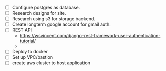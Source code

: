
-[ ] Configure postgres as database.
-[ ] Research designs for site.
-[ ] Research using s3 for storage backend.
-[ ] Create longterm google account for gmail auth.
-[ ] REST API
     - https://wsvincent.com/django-rest-framework-user-authentication-tutorial/
     - 
-[ ] Deploy to docker
-[ ] Set up VPC/bastion
-[ ] create aws cluster to host application